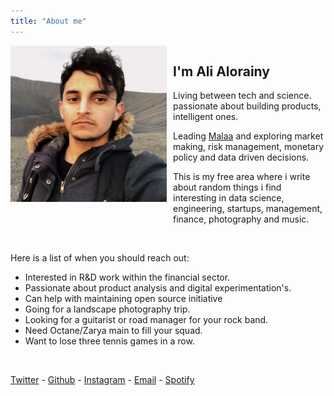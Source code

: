 ```yaml
---
title: "About me"
---
```


<div style='display: flex; flex-wrap: wrap;'>
<div> 
<img  width="250" height="250" style="margin-right:10px" src="/img/avatar.jpeg">
</div>

<div style='flex: 1;'>

## I'm Ali Alorainy

Living between tech and science. passionate about building products, intelligent ones.


Leading [Malaa](https://malaa.tech/) and exploring market making, risk management, monetary policy and data driven decisions. 

This is my free area where i write about random things i find interesting in data science, engineering, startups, management, finance, photography and music.
</div>
</div>

<br>

Here is a list of when you should reach out:

- Interested in R&D work within the financial sector.
- Passionate about product analysis and digital experimentation's.
- Can help with maintaining open source initiative 
- Going for a landscape photography trip.
- Looking for a guitarist or road manager for your rock band.
- Need Octane/Zarya main to fill your squad.
- Want to lose three tennis games in a row.

<br>


[Twitter](https://twitter.com/AliAlorainy) - [Github](https://github.com/ali-io) - [Instagram](https://www.instagram.com/ali_alorainy/) - [Email](mailto:ali.alorainy@gmail.com) - [Spotify](https://open.spotify.com/user/ali.iio?si=W-Al3VqWTla_PUzsScGucg)

